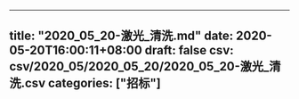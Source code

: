 
---
title: "2020_05_20-激光_清洗.md"
date: 2020-05-20T16:00:11+08:00
draft: false
csv: csv/2020_05/2020_05_20/2020_05_20-激光_清洗.csv
categories: ["招标"]
---
